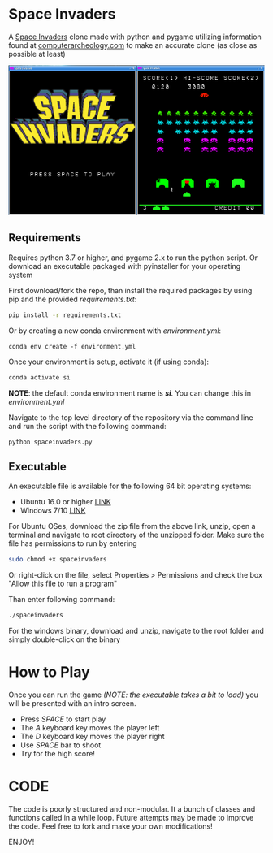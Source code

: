 # Space Invaders
A [Space Invaders](https://en.wikipedia.org/wiki/Space_Invaders) clone made with python and pygame utilizing information found at [computerarcheology.com](https://www.computerarcheology.com/Arcade/SpaceInvaders/) to make an accurate clone (as close as possible at least)

![Screen shot of game play](./images/gameplay.png "Gameplay")

## Requirements

Requires python 3.7 or higher, and pygame 2.x to run the python script.
Or download an executable packaged with pyinstaller for your operating system

First download/fork the repo, than install the required packages by using pip and the provided _requirements.txt_:
```bash
pip install -r requirements.txt
```

Or by creating a new conda environment with _environment.yml_:
```
conda env create -f environment.yml
```

Once your environment is setup, activate it (if using conda):
```bash
conda activate si
```
__NOTE__: the default conda environment name is *__si__*. You can change this in _environment.yml_

Navigate to the top level directory of the repository via the command line and run the script with the following command:
```
python spaceinvaders.py
```
## Executable

An executable file is available for the following 64 bit operating systems: 
- Ubuntu 16.0 or higher  [LINK](https://drive.google.com/file/d/12zjT6GZFb96UReCOf2yHxugJ0xJauC9z/view?usp=sharing)
- Windows 7/10 [LINK](https://drive.google.com/file/d/1k90gq6PHvEMPehrr0eNGvnjqvOXS7xSk/view?usp=sharing)

For Ubuntu OSes, download the zip file from the above link, unzip, open a terminal and navigate to root directory of the unzipped folder. Make sure the file has permissions to run by entering
```bash
sudo chmod +x spaceinvaders
```
Or right-click on the file, select Properties > Permissions and check the box "Allow this file to run a program"

Than enter following command:
```bash
./spaceinvaders
```
For the windows binary, download and unzip, navigate to the root folder and simply double-click on the binary
# How to Play

Once you can run the game _(NOTE: the executable takes a bit to load)_ you will be presented with an intro screen.

- Press _SPACE_ to start play
- The _A_ keyboard key moves the player left
- The _D_ keyboard key moves the player right
- Use _SPACE_ bar to shoot
- Try for the high score!

# CODE

The code is poorly structured and non-modular. It a bunch of classes and functions called in a while loop.
Future attempts may be made to improve the code. Feel free to fork and make your own modifications!

ENJOY!
